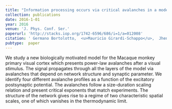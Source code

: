 ```yaml
---
title: "Information processing occurs via critical avalanches in a model of the primary visual cortex"
collection: publications
date: 2016-1-01
year: 2016
venue: 'J. Phys. Conf. Ser.'
paperurl: 'http://stacks.iop.org/1742-6596/686/i=1/a=012008'
citation: ' Germano Bortolotto,  <u>Mauricio Girardi-Schappo</u>,  Jheniffer Gonsalves,  Leonel Pinto,  Marcelo Tragtenberg,  (2016):<i>Information processing occurs via critical avalanches in a model of the primary visual cortex.</i> <b>J. Phys. Conf. Ser. 686</b>: 012008.'
pubtype:  paper
---
```

We study a new biologically motivated model for the Macaque monkey primary visual cortex which presents power-law avalanches after a visual stimulus. The signal propagates through all the layers of the model via avalanches that depend on network structure and synaptic parameter. We identify four different avalanche profiles as a function of the excitatory postsynaptic potential. The avalanches follow a size-duration scaling relation and present critical exponents that match experiments. The structure of the network gives rise to a regime of two characteristic spatial scales, one of which vanishes in the thermodynamic limit.